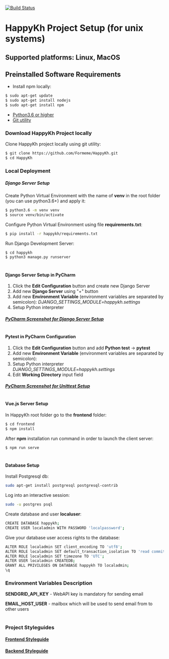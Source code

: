 [![Build Status](https://travis-ci.com/Formeme/HappyKh.svg?branch=master)](https://travis-ci.com/Formeme/HappyKh)
# HappyKh Project Setup (for unix systems)
## Supported platforms: Linux, MacOS
## Preinstalled Software Requirements
* Install npm locally:
```sh
$ sudo apt-get update
$ sudo apt-get install nodejs
$ sudo apt-get install npm
```
* [Python3.6 or higher](https://www.python.org/downloads/)
* [Git utility](https://git-scm.com/downloads)
### Download HappyKh Project locally
Clone HappyKh project locally using git utility:
```sh
$ git clone https://github.com/Formeme/HappyKh.git
$ cd HappyKh
```

### Local Deployment
##### Django Server Setup
Create Python Virtual Environment with the name of **venv** in the root folder (you can use python3.6+) and apply it:
```sh
$ python3.6 -m venv venv
$ source venv/bin/activate
```

Configure Python Virtual Environment using file **requirements.txt**:
```sh
$ pip install -r happykh/requirements.txt
```

Run Django Development Server:
```sh
$ cd happykh
$ python3 manage.py runserver
```
#

#### Django Server Setup in PyCharm
1. Click the **Edit Configuration** button and create new Django Server
2. Add new **Django Server** using "+" button
3. Add new **Environment Variable** (environment variables are separated by semicolon): 
*DJANGO_SETTINGS_MODULE=happykh.settings*
4. Setup Python interpreter
##### [PyCharm Screenshot for Django Server Setup](https://raw.githubusercontent.com/nikita-sobol/Screenshots/master/pycharm-django-server-setup.png)
#

#### Pytest in PyCharm Configuration
1. Click the **Edit Configuration** button and add **Python test** -> **pytest**
2. Add new **Environment Variable** (environment variables are separated by semicolon): 
3. Setup Python interpreter
*DJANGO_SETTINGS_MODULE=happykh.settings*
4. Edit **Working Direсtory** input field
##### [PyCharm Screenshot for Unittest Setup](https://raw.githubusercontent.com/nikita-sobol/Screenshots/master/pycharm-unittest-setup.png)
#

#### Vue.js Server Setup
In HappyKh root folder go to the **frontend** folder:
```sh
$ cd frontend
$ npm install
```
After **npm** installation run command in order to launch the client server:
```sh
$ npm run serve
```
#
#### Database Setup
Install Postgresql db:
```sh
sudo apt-get install postgresql postgresql-contrib
```
Log into an interactive session:
```sh
sudo -u postgres psql
```
Create database and user **localuser**:
```sh
CREATE DATABASE happykh;
CREATE USER localadmin WITH PASSWORD 'localpassword';
```
Give your database user access rights to the database:
```sh
ALTER ROLE localadmin SET client_encoding TO 'utf8';
ALTER ROLE localadmin SET default_transaction_isolation TO 'read committed';
ALTER ROLE localadmin SET timezone TO 'UTC';
ALTER USER localadmin CREATEDB;
GRANT ALL PRIVILEGES ON DATABASE happykh TO localadmin;
\q
```

### Environment Variables Description
**SENDGRID_API_KEY** - WebAPI key is mandatory for sending email

**EMAIL_HOST_USER** - mailbox which will be used to send email from to other users
#
### Project Styleguides
#### [Frontend Styleguide](https://github.com/Formeme/HappyKh/wiki/Frontend-Styleguide)
#### [Backend Styleguide](https://github.com/Formeme/HappyKh/wiki/Backend-Styleguide)










